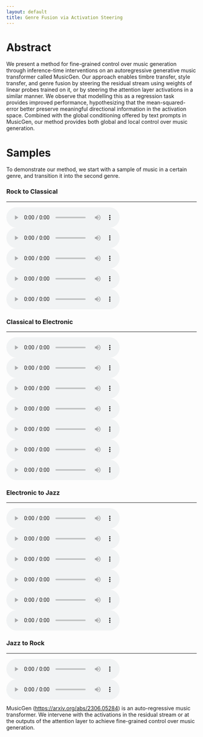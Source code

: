 ```yaml
---
layout: default
title: Genre Fusion via Activation Steering
---
```


# Abstract

We present a method for fine-grained control over music generation through inference-time interventions on an autoregressive generative music transformer called MusicGen. Our approach enables timbre transfer, style transfer, and genre fusion by steering the residual stream using weights of linear probes trained on it, or by steering the attention layer activations in a similar manner. We observe that modelling this as a regression task provides improved performance, hypothesizing that the mean-squared-error better preserve meaningful directional information in the activation space. Combined with the global conditioning offered by text prompts in MusicGen, our method provides both global and local control over music generation.

# Samples

To demonstrate our method, we start with a sample of music in a certain genre, and transition it into the second genre.

### Rock to Classical
---

<audio controls preload="metadata">
  <source src="outputs/rock-to-classical.wav" type="audio/wav">
  Your browser does not support the audio element.
</audio>

<audio controls preload="metadata">
  <source src="outputs/rock-to-classical-2.wav" type="audio/wav">
  Your browser does not support the audio element.
</audio>

<audio controls preload="metadata">
  <source src="outputs/rock-to-classical-3.wav" type="audio/wav">
  Your browser does not support the audio element.
</audio>

<audio controls preload="metadata">
  <source src="outputs/rock-to-classical-4.wav" type="audio/wav">
  Your browser does not support the audio element.
</audio>

<audio controls preload="metadata">
  <source src="outputs/rock-to-classical-5.wav" type="audio/wav">
  Your browser does not support the audio element.
</audio>

### Classical to Electronic
---
<audio controls preload="metadata">
  <source src="outputs/classical_electronic_01.wav" type="audio/wav">
  Your browser does not support the audio element.
</audio>

<audio controls preload="metadata">
  <source src="outputs/classical_electronic_02.wav" type="audio/wav">
  Your browser does not support the audio element.
</audio>

<audio controls preload="metadata">
  <source src="outputs/classical_electronic_11.wav" type="audio/wav">
  Your browser does not support the audio element.
</audio>

<audio controls preload="metadata">
  <source src="outputs/classical_electronic_12.wav" type="audio/wav">
  Your browser does not support the audio element.
</audio>

<audio controls preload="metadata">
  <source src="outputs/classical_electronic_14.wav" type="audio/wav">
  Your browser does not support the audio element.
</audio>

<audio controls preload="metadata">
  <source src="outputs/classical_electronic_18.wav" type="audio/wav">
  Your browser does not support the audio element.
</audio>

<audio controls preload="metadata">
  <source src="outputs/classical_electronic_20.wav" type="audio/wav">
  Your browser does not support the audio element.
</audio>

### Electronic to Jazz
---
<audio controls preload="metadata">
  <source src="outputs/elec2jazz_1.wav" type="audio/wav">
  Your browser does not support the audio element.
</audio>

<audio controls preload="metadata">
  <source src="outputs/elec2jazz_2.wav" type="audio/wav">
  Your browser does not support the audio element.
</audio>

<audio controls preload="metadata">
  <source src="outputs/elec2jazz_3.wav" type="audio/wav">
  Your browser does not support the audio element.
</audio>

<audio controls preload="metadata">
  <source src="outputs/elec2jazz_4.wav" type="audio/wav">
  Your browser does not support the audio element.
</audio>

<audio controls preload="metadata">
  <source src="outputs/elec2jazz_5.wav" type="audio/wav">
  Your browser does not support the audio element.
</audio>

<audio controls preload="metadata">
  <source src="outputs/elec2jazz_6.wav" type="audio/wav">
  Your browser does not support the audio element.
</audio>

### Jazz to Rock 
---

<audio controls preload="metadata">
  <source src="outputs/jazz_rock_01.wav" type="audio/wav">
  Your browser does not support the audio element.
</audio>

<audio controls preload="metadata">
  <source src="outputs/jazz_rock_02.wav" type="audio/wav">
  Your browser does not support the audio element.
</audio>

MusicGen (https://arxiv.org/abs/2306.05284) is an auto-regressive music transformer. We intervene with the activations in the residual stream or at the outputs of the attention layer to achieve fine-grained control over music generation.

[](https://lh7-rt.googleusercontent.com/docsz/AD_4nXfeVmaDwEydRw21eHyYXCJF9eqt-hCl64632Tl7WKv75bRznbzIN_vVs1Jve8xFAEQdyPuYh7p-BSXUGbdpHa2Piwn1PQiP0dCF4O4onftGjp5c4CicycU50XFBBxpiGLapCeUwsw?key=IchWhVE9EcgkypeuEzw3rZIx)